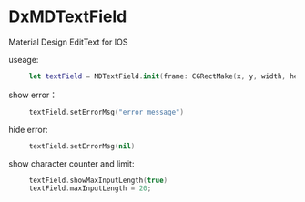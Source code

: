 # DxMDTextField
Material Design EditText for IOS

useage:
```swift
     let textField = MDTextField.init(frame: CGRectMake(x, y, width, height))
```
show error：
```swift
     textField.setErrorMsg("error message")
```
hide error:
```swift
     textField.setErrorMsg(nil)
```
show character counter and limit:
```swift
     textField.showMaxInputLength(true)
     textField.maxInputLength = 20;
```
